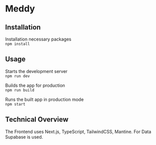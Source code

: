 # Meddy

## Installation
Installation necessary packages \
``npm install``

## Usage
Starts the development server \
``npm run dev``

Builds the app for production \
``npm run build``

Runs the built app in production mode \
``npm start``

## Technical Overview

The Frontend uses Next.js, TypeScript, TailwindCSS, Mantine.
For Data Supabase is used.
